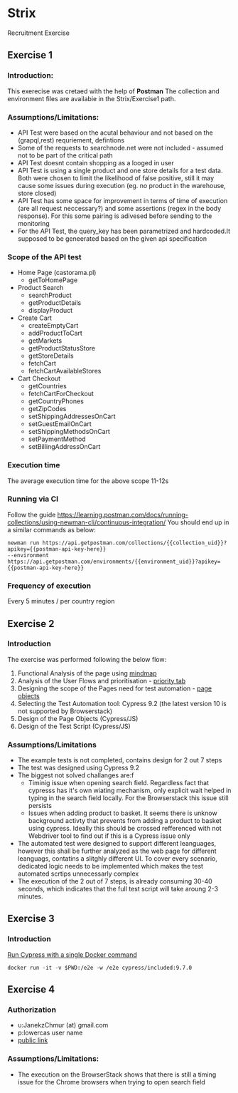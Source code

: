 # Strix
Recruitment Exercise
## Exercise 1
### Introduction:
This exerecise was cretaed with the help of **Postman** The collection and environment files are availabie in the Strix/Exercise1 path.
### Assumptions/Limitations:
- API Test were based on the acutal behaviour and not based on the (grapql,rest) requriement, defintions
- Some of the requests to searchnode.net were not included - assumed not to be part of the critical path
- API Test doesnt contain shopping as a looged in user
- API Test is using a single product and one store details for a test data. Both were chosen to limit the likelihood of false positive, still it may cause some issues during execution (eg. no product in the warehouse, store closed)
- API Test has some space for improvement in terms of time of execution (are all request neccessary?) and some assertions (regex in the body response). For this some pairing is adivesed before sending to the monitoring
- For the API Test, the query_key has been parametrized and hardcoded.It supposed to be geneerated based on the given api specification 

### Scope of the API test
- Home Page (castorama.pl)
  - getToHomePage
- Product Search
  - searchProduct
  - getProductDetails
  - displayProduct
- Create Cart
  - createEmptyCart
  - addProductToCart
  - getMarkets
  - getProductStatusStore
  - getStoreDetails
  - fetchCart
  - fetchCartAvailableStores
- Cart Checkout
  - getCountries
  - fetchCartForCheckout
  - getCountryPhones
  - getZipCodes
  - setShippingAddressesOnCart
  - setGuestEmailOnCart
  - setShippingMethodsOnCart
  - setPaymentMethod
  - setBillingAddressOnCart
### Execution time
The average execution time for the above scope 11-12s 

### Running via CI
Follow the guide https://learning.postman.com/docs/running-collections/using-newman-cli/continuous-integration/
You should end up in a similar commands as below:
```
newman run https://api.getpostman.com/collections/{{collection_uid}}?apikey={{postman-api-key-here}}
--environment https://api.getpostman.com/environments/{{environment_uid}}?apikey={{postman-api-key-here}}
```
### Frequency of execution
Every 5 minutes / per country region


## Exercise 2
### Introduction
The exercise was performed following the below flow:
1. Functional Analysis of the page using [mindmap](https://coggle.it/diagram/YrYu8LndxQl8MoIF/t/semilac-pl)
2. Analysis of the User Flows and prioritisation - [priority tab](https://docs.google.com/spreadsheets/d/1YTQLFPOZr83975LFVXIoEw5UtAZLwy5arq4D67wmeYM/edit?usp=sharing)
3. Designing the scope of the Pages need for test automation - [page objects](https://docs.google.com/spreadsheets/d/1YTQLFPOZr83975LFVXIoEw5UtAZLwy5arq4D67wmeYM/edit#gid=968477189)
4. Selecting the Test Automation tool: Cypress 9.2 (the latest version 10 is not supported by Browserstack)
5. Design of the Page Objects  (Cypress/JS)
6. Design of the Test Script (Cypress/JS)
### Assumptions/Limitations
- The example tests is not completed, contains design for 2 out 7 steps
- The test was designed using Cypress 9.2
- The biggest not solved challanges are:f
  - Timinig issue when opening search field. Regardless fact that cypresss has it's own wiating mechanism, only explicit wait helped in typing in the search field locally. For the Browserstack this issue still persists
  - Issues when adding product to basket. It seems there is unknow background activty that prevents from adding a product to basket using cypress. Ideally this should be crossed refferenced with not Webdriver tool to find out if this is a Cypress issue only
- The automated test were designed to support different leanguages, however this shall be further analyzed as the web page for different leanguags,  contatins a slitghly different UI. To cover every scenario, dedicated logic needs to be implemented which makes the test automated scrtips unnecessarly  complex
- The execution of the 2 out of 7 steps, is already consuming 30-40 seconds, which indicates that the full test script will take aroung 2-3 minutes. 
## Exercise 3
### Introduction
[Run Cypress with a single Docker command](https://www.cypress.io/blog/2019/05/02/run-cypress-with-a-single-docker-command/)
```
docker run -it -v $PWD:/e2e -w /e2e cypress/included:9.7.0
```
## Exercise 4
### Authorization
- u:JanekzChmur (at) gmail.com
- p:lowercas user name
- [public link](https://automate.browserstack.com/dashboard/v2/public-build/MTc1NERIaXdaU1NXRGdXM1UxV2RxMk9Sb0JVY3Q3b05aSFlCcUxkdzVPRjh4YzJ1ZHY4RHNmVTlMNEVHQ25zYS91dXYzb0lFTnpKNXFTdm9CUVRnb1E9PS0teC9ORStzaGs4NjgvaGFvb2xzM1Q5dz09--c810abd4014c96569ad2f08518978a9db47667fa)
### Assumptions/Limitations:
- The execution on the BrowserStack shows that there is still a timing issue for the Chrome browsers when trying to open search field

